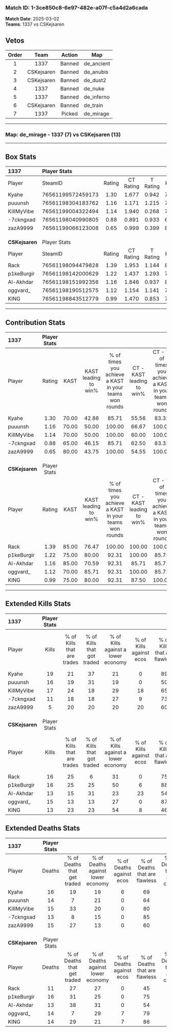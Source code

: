### Match ID: 1-3ce850c8-6e97-482e-a07f-c5a4d2a6cada  
**Match Date**: 2025-03-02  
**Teams**: 1337 vs CSKejsaren  

## Vetos  

| Order | Team | Action | Map |
| :---: | :--: | :----: | --- |
| 1 | 1337 | Banned | de_ancient |
| 2 | CSKejsaren | Banned | de_anubis |
| 3 | CSKejsaren | Banned | de_dust2 |
| 4 | 1337 | Banned | de_nuke |
| 5 | 1337 | Banned | de_inferno |
| 6 | CSKejsaren | Banned | de_train |
| 7 | 1337 | Picked | de_mirage |

---  

### **Map**: de_mirage - 1337 (7) vs CSKejsaren (13)  
---  

## Box Stats  

| **1337**       | Player Stats      |        |           |          |       |       |       |         |        |      |     |
| :- | :- | :-: | :-: | :-: | :-: | :-: | :-: | :-: | :-: | :-: | :-: |
| Player         | SteamID           | Rating | CT Rating | T Rating | KAST  |  ADR  | Kills | Assists | Deaths | K/D  | HS% |
| Kyahe          | 76561199572459173 |  1.30  |   1.677   |  0.942   | 70.00 | 103.5 |  19   |    1    |   16   | 1.19 | 52  |
| puuunsh        | 76561198304183762 |  1.16  |   1.171   |  1.215   | 70.00 | 83.2  |  16   |    1    |   14   | 1.14 | 75  |
| KiIIMyVibe     | 76561199004322494 |  1.14  |   1.940   |  0.268   | 70.00 | 70.6  |  17   |    1    |   15   | 1.13 | 29  |
| -7ckngxad      | 76561198040990805 |  0.88  |   0.891   |  0.933   | 65.00 | 62.2  |  11   |    3    |   13   | 0.85 | 27  |
| zazA9999       | 76561199066123008 |  0.65  |   0.999   |  0.399   | 80.00 | 48.7  |   5   |    7    |   15   | 0.33 | 100 |
|                |                   |        |           |          |       |       |       |         |        |      |     |
|                |                   |        |           |          |       |       |       |         |        |      |     |
|                |                   |        |           |          |       |       |       |         |        |      |     |
| **CSKejsaren** | Player Stats      |        |           |          |       |       |       |         |        |      |     |
| Player         | SteamID           | Rating | CT Rating | T Rating | KAST  |  ADR  | Kills | Assists | Deaths | K/D  | HS% |
| Rack           | 76561198094479828 |  1.39  |   1.953   |  1.144   | 85.00 | 84.4  |  16   |    7    |   11   | 1.45 | 62  |
| p1keBurgir     | 76561198142000629 |  1.22  |   1.437   |  1.293   | 75.00 | 91.7  |  16   |   10    |   16   | 1.00 | 43  |
| Al-Akhdar      | 76561198151992356 |  1.16  |   1.846   |  0.937   | 85.00 | 71.1  |  13   |    8    |   13   | 1.00 | 46  |
| oggvard_       | 76561198190512575 |  1.12  |   1.154   |  1.141   | 70.00 | 76.7  |  15   |    5    |   14   | 1.07 | 46  |
| KlNG           | 76561198843512779 |  0.99  |   1.470   |  0.853   | 75.00 | 58.8  |  13   |    1    |   14   | 0.93 | 38  |
---  

## Contribution Stats  

| **1337**       | Player Stats |       |                      |                                                        |                           |                                                             |                          |                                                            |
| :- | :-: | :-: | :-: | :-: | :-: | :-: | :-: | :-: |
| Player         |    Rating    | KAST  | KAST leading to win% | % of times you achieve a KAST in your teams won rounds | CT - KAST leading to win% | CT - % of times you achieve a KAST in your teams won rounds | T - KAST leading to win% | T - % of times you achieve a KAST in your teams won rounds |
| Kyahe          |     1.30     | 70.00 |        42.86         |                         85.71                          |           55.56           |                            83.33                            |          20.00           |                           100.00                           |
| puuunsh        |     1.16     | 70.00 |        50.00         |                         100.00                         |           66.67           |                           100.00                            |          20.00           |                           100.00                           |
| KiIIMyVibe     |     1.14     | 70.00 |        50.00         |                         100.00                         |           60.00           |                           100.00                            |          25.00           |                           100.00                           |
| -7ckngxad      |     0.88     | 65.00 |        46.15         |                         85.71                          |           62.50           |                            83.33                            |          20.00           |                           100.00                           |
| zazA9999       |     0.65     | 80.00 |        43.75         |                         100.00                         |           54.55           |                           100.00                            |          20.00           |                           100.00                           |
|                |              |       |                      |                                                        |                           |                                                             |                          |                                                            |
|                |              |       |                      |                                                        |                           |                                                             |                          |                                                            |
|                |              |       |                      |                                                        |                           |                                                             |                          |                                                            |
| **CSKejsaren** | Player Stats |       |                      |                                                        |                           |                                                             |                          |                                                            |
| Player         |    Rating    | KAST  | KAST leading to win% | % of times you achieve a KAST in your teams won rounds | CT - KAST leading to win% | CT - % of times you achieve a KAST in your teams won rounds | T - KAST leading to win% | T - % of times you achieve a KAST in your teams won rounds |
| Rack           |     1.39     | 85.00 |        76.47         |                         100.00                         |          100.00           |                           100.00                            |          60.00           |                           100.00                           |
| p1keBurgir     |     1.22     | 75.00 |        80.00         |                         92.31                          |          100.00           |                            85.71                            |          66.67           |                           100.00                           |
| Al-Akhdar      |     1.16     | 85.00 |        70.59         |                         92.31                          |           85.71           |                            85.71                            |          60.00           |                           100.00                           |
| oggvard_       |     1.12     | 70.00 |        85.71         |                         92.31                          |          100.00           |                            85.71                            |          75.00           |                           100.00                           |
| KlNG           |     0.99     | 75.00 |        80.00         |                         92.31                          |           87.50           |                           100.00                            |          71.43           |                           83.33                            |
---  

## Extended Kills Stats  

| **1337**       | Player Stats |                            |                            |                                    |                         |                              |                                 |                                       |                    |           |
| :- | :-: | :-: | :-: | :-: | :-: | :-: | :-: | :-: | :-: | :-: |
| Player         |    Kills     | % of Kills that are trades | % of Kills that got traded | % of Kills against a lower economy | % of Kills against ecos | % of Kills that are flawless | % of Kills that are close duels | % of Kills that are assisted by flash | Pistol Round Kills | AWP Kills |
| Kyahe          |      19      |             21             |             37             |                 21                 |            0            |              89              |                0                |                   0                   |         0          |     0     |
| puuunsh        |      16      |             19             |             31             |                 19                 |            0            |              50              |               13                |                  13                   |         0          |     3     |
| KiIIMyVibe     |      17      |             24             |             18             |                 29                 |           18            |              65              |               18                |                   0                   |         2          |     0     |
| -7ckngxad      |      11      |             18             |             18             |                 27                 |            9            |              73              |                0                |                   0                   |         6          |     1     |
| zazA9999       |      5       |             20             |             20             |                 20                 |           20            |              60              |                0                |                   0                   |         0          |     2     |
|                |              |                            |                            |                                    |                         |                              |                                 |                                       |                    |           |
|                |              |                            |                            |                                    |                         |                              |                                 |                                       |                    |           |
|                |              |                            |                            |                                    |                         |                              |                                 |                                       |                    |           |
| **CSKejsaren** | Player Stats |                            |                            |                                    |                         |                              |                                 |                                       |                    |           |
| Player         |    Kills     | % of Kills that are trades | % of Kills that got traded | % of Kills against a lower economy | % of Kills against ecos | % of Kills that are flawless | % of Kills that are close duels | % of Kills that are assisted by flash | Pistol Round Kills | AWP Kills |
| Rack           |      16      |             25             |             6              |                 31                 |            0            |              75              |                0                |                   0                   |         0          |     1     |
| p1keBurgir     |      16      |             25             |             25             |                 50                 |            6            |              88              |                6                |                   6                   |         0          |     0     |
| Al-Akhdar      |      13      |             15             |             31             |                 23                 |           23            |              54              |                0                |                   0                   |         0          |     1     |
| oggvard_       |      15      |             13             |             13             |                 27                 |            0            |              87              |                0                |                   0                   |         0          |     2     |
| KlNG           |      13      |             23             |             23             |                 54                 |            8            |              46              |                0                |                   8                   |         2          |     3     |
## Extended Deaths Stats  

| **1337**       | Player Stats |                             |                                   |                          |                               |                            |                           |               |
| :- | :-: | :-: | :-: | :-: | :-: | :-: | :-: | :-: |
| Player         |    Deaths    | % of Deaths that get traded | % of Deaths against lower economy | % of Deaths against ecos | % of Deaths that are flawless | % of Deaths that are close | % of Deaths while blinded | Deaths to AWP |
| Kyahe          |      16      |             19              |                19                 |            6             |              69               |             6              |             6             |       0       |
| puuunsh        |      14      |              7              |                21                 |            0             |              64               |             0              |             7             |       1       |
| KiIIMyVibe     |      15      |             33              |                20                 |            0             |              80               |             0              |             0             |       1       |
| -7ckngxad      |      13      |              8              |                15                 |            0             |              85               |             0              |             0             |       0       |
| zazA9999       |      15      |             27              |                13                 |            0             |              60               |             0              |             0             |       0       |
|                |              |                             |                                   |                          |                               |                            |                           |               |
|                |              |                             |                                   |                          |                               |                            |                           |               |
|                |              |                             |                                   |                          |                               |                            |                           |               |
| **CSKejsaren** | Player Stats |                             |                                   |                          |                               |                            |                           |               |
| Player         |    Deaths    | % of Deaths that get traded | % of Deaths against lower economy | % of Deaths against ecos | % of Deaths that are flawless | % of Deaths that are close | % of Deaths while blinded | Deaths to AWP |
| Rack           |      11      |             27              |                27                 |            0             |              45               |             9              |             9             |       0       |
| p1keBurgir     |      16      |             31              |                25                 |            0             |              75               |             6              |             0             |       2       |
| Al-Akhdar      |      13      |             38              |                31                 |            0             |              54               |             8              |             0             |       2       |
| oggvard_       |      14      |              7              |                29                 |            7             |              79               |             7              |             7             |       2       |
| KlNG           |      14      |             29              |                21                 |            7             |              86               |             7              |             0             |       2       |
